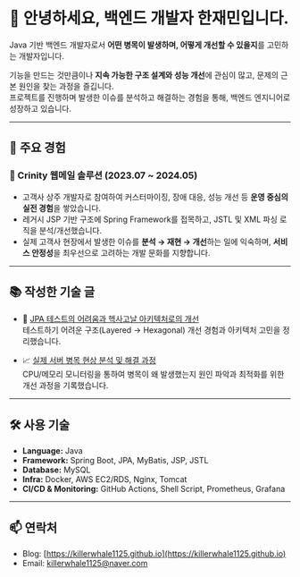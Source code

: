 # 👋 안녕하세요, 백엔드 개발자 한재민입니다.

Java 기반 백엔드 개발자로서 **어떤 병목이 발생하며, 어떻게 개선할 수 있을지**를 고민하는 개발자입니다.  

기능을 만드는 것만큼이나 **지속 가능한 구조 설계와 성능 개선**에 관심이 많고, 문제의 근본 원인을 찾는 과정을 즐깁니다.  
프로젝트를 진행하며 발생한 이슈를 분석하고 해결하는 경험을 통해, 백엔드 엔지니어로 성장하고 있습니다.

---

## 💼 주요 경험

### 📨 Crinity 웹메일 솔루션 (2023.07 ~ 2024.05)
- 고객사 상주 개발자로 참여하여 커스터마이징, 장애 대응, 성능 개선 등 **운영 중심의 실전 경험**을 쌓았습니다.
- 레거시 JSP 기반 구조에 Spring Framework를 접목하고, JSTL 및 XML 파싱 로직을 분석/개선했습니다.
- 실제 고객사 현장에서 발생한 이슈를 **분석 → 재현 → 개선**하는 일에 익숙하며, **서비스 안정성**을 최우선으로 고려하는 개발 문화를 지향합니다.

---

## 📚 작성한 기술 글

- 🔧 [JPA 테스트의 어려움과 헥사고날 아키텍처로의 개선](https://killerwhale1125.github.io/posts/%ED%85%8C%EC%8A%A4%ED%8A%B8-%EC%A3%BC%EB%8F%84-%EA%B0%9C%EB%B0%9C%EC%97%90%EC%84%9C-Layered-Architecture%EC%9D%98-%ED%95%9C%EA%B3%84%EC%99%80-%EA%B0%9C%EC%84%A0-%EC%A0%84%EB%9E%B5/)  
  테스트하기 어려운 구조(Layered → Hexagonal) 개선 경험과 아키텍처 고민을 정리했습니다.

- 📈 [실제 서버 병목 현상 분석 및 해결 과정](https://killerwhale1125.github.io/posts/%EB%B3%91%EB%AA%A9%ED%98%84%EC%83%81-%EC%9B%90%EC%9D%B8-%ED%8C%8C%EC%95%85%EA%B3%BC-%EB%AA%A8%EB%8B%88%ED%84%B0%EB%A7%81-%EB%B0%8F-%ED%95%B4%EA%B2%B0-%EA%B3%BC%EC%A0%95/)  
  CPU/메모리 모니터링을 통하여 병목이 왜 발생했는지 원인 파악과 최적화를 위한 개선 과정을 기록했습니다.

---

## 🛠️ 사용 기술

- **Language:** Java
- **Framework:** Spring Boot, JPA, MyBatis, JSP, JSTL
- **Database:** MySQL
- **Infra:** Docker, AWS EC2/RDS, Nginx, Tomcat
- **CI/CD & Monitoring:** GitHub Actions, Shell Script, Prometheus, Grafana

---

## 📫 연락처

- Blog: [https://killerwhale1125.github.io](https://killerwhale1125.github.io)
- Email: killerwhale1125@naver.com
